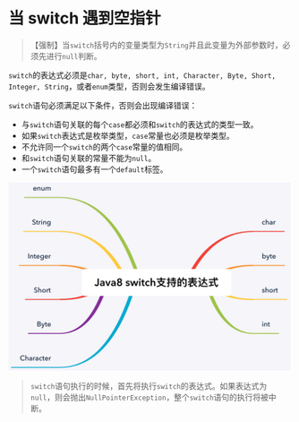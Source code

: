 # 当 switch 遇到空指针

> 【强制】当`switch`括号内的变量类型为`String`并且此变量为外部参数时，必须先进行`null`判断。

`switch`的表达式必须是`char, byte, short, int, Character, Byte, Short, Integer, String`，或者`enum`类型，否则会发生编译错误。

`switch`语句必须满足以下条件，否则会出现编译错误：

- 与`switch`语句关联的每个`case`都必须和`switch`的表达式的类型一致。
- 如果`switch`表达式是枚举类型，`case`常量也必须是枚举类型。
- 不允许同一个`switch`的两个`case`常量的值相同。
- 和`switch`语句关联的常量不能为`null`。
- 一个`switch`语句最多有一个`default`标签。

![switch](assets/switch.png)

> `switch`语句执行的时候，首先将执行`switch`的表达式。如果表达式为`null`，则会抛出`NullPointerException`，整个`switch`语句的执行将被中断。